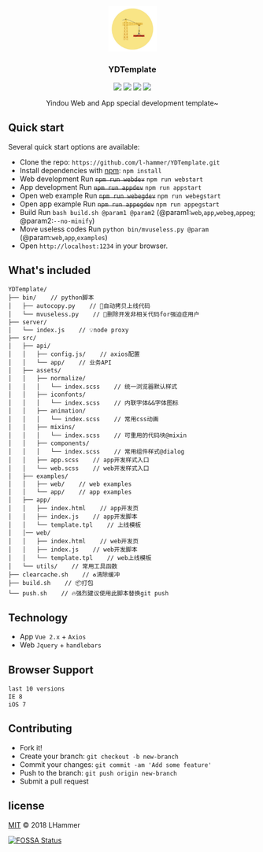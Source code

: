 <br><br>
<p align="center">
    <a href="https://getbootstrap.com/">
        <img src="./static/construction.jpeg" width="99">
    </a>
    <h3 align="center">YDTemplate</h3>
    <p align="center">
        <img src="https://travis-ci.org/l-hammer/YDTemplate.svg?branch=master">
        <a href="https://github.com/l-hammer/YDTemplate/issues"><img src="https://img.shields.io/github/issues/l-hammer/YDTemplate.svg"></a>
        <img src="https://img.shields.io/badge/devDependencies-up%20to%20date-blue.svg">
        <a href="https://github.com/l-hammer/YDTemplate/blob/master/LICENSE"><img src="https://img.shields.io/github/license/l-hammer/YDTemplate.svg"></a>
    </p>
    <p align="center">
        Yindou Web and App special development template~
        <br>
    </p>
</p>

## Quick start

Several quick start options are available:

- Clone the repo: `https://github.com/l-hammer/YDTemplate.git`
- Install dependencies with [npm](https://www.npmjs.com/): `npm install`
- Web development Run ~~`npm run webdev`~~ `npm run webstart`
- App development Run ~~`npm run appdev`~~ `npm run appstart`
- Open web example Run ~~`npm run webegdev`~~ `npm run webegstart`
- Open app example Run ~~`npm run appegdev`~~ `npm run appegstart`
- Build Run `bash build.sh @param1 @param2` (@param1:`web`,`app`,`webeg`,`appeg`; @param2:`--no-minify`)
- Move useless codes Run `python bin/mvuseless.py @param` (@param:`web`,`app`,`examples`)
- Open `http://localhost:1234` in your browser.

## What's included

```
YDTemplate/
├── bin/    // python脚本
│   ├── autocopy.py    // 🚚自动拷贝上线代码
│   └── mvuseless.py    // 🚚删除开发非相关代码for强迫症用户
├── server/
│   └── index.js    // 💡node proxy
├── src/
│   ├── api/
│   │   ├── config.js/    // axios配置
│   │   └── app/    // 业务API
│   ├── assets/
│   │   ├── normalize/
│   │   │   └── index.scss    // 统一浏览器默认样式
│   │   ├── iconfonts/
│   │   │   └── index.scss    // 内联字体&&字体图标
│   │   ├── animation/
│   │   │   └── index.scss    // 常用css动画
│   │   ├── mixins/
│   │   │   └── index.scss    // 可重用的代码块@mixin
│   │   ├── components/
│   │   │   └── index.scss    // 常用组件样式@dialog
│   │   ├── app.scss    // app开发样式入口
│   │   └── web.scss    // web开发样式入口
│   ├── examples/
│   │   ├── web/    // web examples
│   │   └── app/    // app examples
│   ├── app/
│   │   ├── index.html    // app开发页
│   │   ├── index.js    // app开发脚本
│   │   └── template.tpl    // 上线模板
│   │── web/
│   │   ├── index.html    // web开发页
│   │   ├── index.js    // web开发脚本
│   │   └── template.tpl    // web上线模板
│   └── utils/    // 常用工具函数
├── clearcache.sh    // ♻️清除缓冲
├── build.sh    // 📦打包
└── push.sh    // 🔥强烈建议使用此脚本替换git push
```
## Technology

- App `Vue 2.x` + `Axios`
- Web `Jquery` + `handlebars`

## Browser Support

```
last 10 versions
IE 8
iOS 7
```

## Contributing

- Fork it!
- Create your branch: `git checkout -b new-branch`
- Commit your changes: `git commit -am 'Add some feature'`
- Push to the branch: `git push origin new-branch`
- Submit a pull request

## license

[MIT](https://github.com/l-hammer/YDTemplate/blob/master/LICENSE) © 2018 LHammer

[![FOSSA Status](https://app.fossa.io/api/projects/git%2Bgithub.com%2Fl-hammer%2FYDTemplate.svg?type=large)](https://app.fossa.io/projects/git%2Bgithub.com%2Fl-hammer%2FYDTemplate?ref=badge_large)